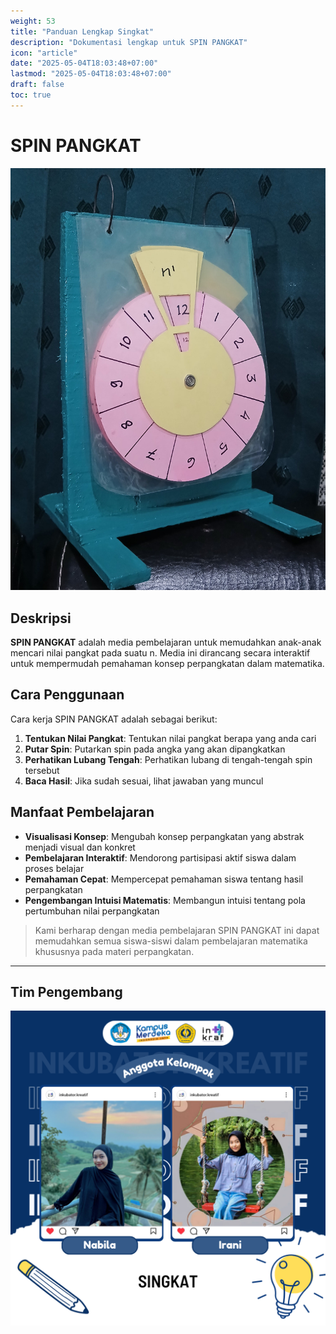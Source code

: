 ```yaml
---
weight: 53
title: "Panduan Lengkap Singkat"
description: "Dokumentasi lengkap untuk SPIN PANGKAT"
icon: "article"
date: "2025-05-04T18:03:48+07:00"
lastmod: "2025-05-04T18:03:48+07:00"
draft: false
toc: true
---
```


# **SPIN PANGKAT**

![Spin Pangkat](/images/media_ajar/singkat.jpeg)

## **Deskripsi**

**SPIN PANGKAT** adalah media pembelajaran untuk memudahkan anak-anak mencari nilai pangkat pada suatu n. Media ini dirancang secara interaktif untuk mempermudah pemahaman konsep perpangkatan dalam matematika.

## **Cara Penggunaan**

Cara kerja SPIN PANGKAT adalah sebagai berikut:

1. **Tentukan Nilai Pangkat**: Tentukan nilai pangkat berapa yang anda cari
2. **Putar Spin**: Putarkan spin pada angka yang akan dipangkatkan
3. **Perhatikan Lubang Tengah**: Perhatikan lubang di tengah-tengah spin tersebut
4. **Baca Hasil**: Jika sudah sesuai, lihat jawaban yang muncul

## **Manfaat Pembelajaran**

- **Visualisasi Konsep**: Mengubah konsep perpangkatan yang abstrak menjadi visual dan konkret
- **Pembelajaran Interaktif**: Mendorong partisipasi aktif siswa dalam proses belajar
- **Pemahaman Cepat**: Mempercepat pemahaman siswa tentang hasil perpangkatan
- **Pengembangan Intuisi Matematis**: Membangun intuisi tentang pola pertumbuhan nilai perpangkatan

> Kami berharap dengan media pembelajaran SPIN PANGKAT ini dapat memudahkan semua siswa-siswi dalam pembelajaran matematika khususnya pada materi perpangkatan.

---

## Tim Pengembang
![Singkat](/images/peserta/singkat.png)